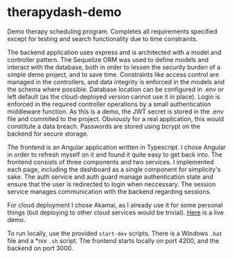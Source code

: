 # therapydash-demo
Demo therapy scheduling program. Completes all requirements specified except for testing and search functionality due to time constraints.

The backend application uses express and is architected with a model and controller pattern. The Sequelize ORM was used to define models and interact with the database, both in order to lessen the security burden of a simple demo project, and to save time. Constraints like access control are managed in the controllers, and data integrity is enforced in the models and the schema where possible. Database location can be configured in .env or left default (as the cloud-deployed version cannot use it in place). Login is enforced in the required controller operations by a small authentication middleware function. As this is a demo, the JWT secret is stored in the .env file and commited to the project. Obviously for a real application, this would constitute a data breach. Passwords are stored using bcrypt on the backend for secure storage.

The frontend is an Angular application written in Typescript. I chose Angular in order to refresh myself on it and found it quite easy to get back into. The frontend consists of three components and two services. I implemented each page, including the dashboard as a single component for simplicity's sake. The auth service and auth guard manage authentication state and ensure that the user is redirected to login when neccessary. The session service manages communication with the backend regarding sessions.

For cloud deployment I chose Akamai, as I already use it for some personal things (but deploying to other cloud services would be trivial). [Here](https://therapydash.7447a.ca/) is a live demo.

To run locally, use the provided `start-dev` scripts. There is a Windows `.bat` file and a *nix `.sh` script. The frontend starts locally on port 4200, and the backend on port 3000. 

